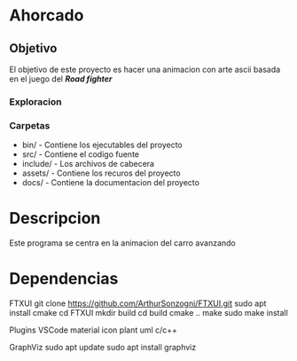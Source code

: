 # Ahorcado

## Objetivo
El objetivo de este proyecto es hacer una animacion con arte ascii basada en el juego del ***Road fighter***

### Exploracion

### Carpetas
- bin/ - Contiene los ejecutables del proyecto
- src/ - Contiene el codigo fuente
- include/ - Los archivos de cabecera
- assets/ - Contiene los recuros del proyecto
- docs/ - Contiene la documentacion del proyecto

# Descripcion
Este programa se centra en la animacion del carro avanzando

# Dependencias
FTXUI
git clone https://github.com/ArthurSonzogni/FTXUI.git
sudo apt install cmake
cd FTXUI
mkdir build
cd build
cmake ..
make
sudo make install

Plugins VSCode
material icon
plant uml
c/c++

GraphViz
sudo apt update
sudo apt install graphviz

